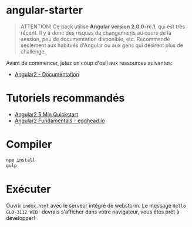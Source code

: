 # angular-starter

> ATTENTION! Ce pack utilise **Angular version 2.0.0-rc.1**, qui est très récent. Il y a donc des risques de changements au cours de la session, peu de documentation disponible, etc. Recommandé seulement aux habitués d'Angular ou aux gens qui désirent plus de challenge.

Avant de commencer, jetez un coup d'oeil aux ressources suivantes:
* [Angular2 - Documentation](https://angular.io/docs/ts/latest/)

# Tutoriels recommandés
* [Angular2 5 Min Quickstart](https://angular.io/docs/ts/latest/quickstart.html)
* [Angular2 Fundamentals - egghead.io](https://egghead.io/courses/angular-2-fundamentals)

# Compiler

```sh
npm install
gulp
```

# Exécuter

Ouvrir `index.html` avec le serveur intégré de webstorm.
Le message `Hello GLO-3112 WEB!` devrais s'afficher dans votre navigateur, vous êtes prêt à développer!
